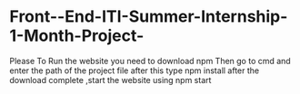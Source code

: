 # Front--End-ITI-Summer-Internship-1-Month-Project-
Please To Run the website you need to download npm 
Then go to cmd and enter the path of the project file after this type  npm install after the download complete ,start the website using npm start
